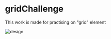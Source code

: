 # gridChallenge

<p>This work is made for practising on "grid" element </p>

![design](https://github.com/turkoForza/gridChallenge/blob/main/design/work-on-air.png)